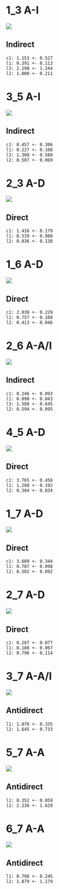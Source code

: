 
# 1_3 A-I
![](specific_corrs1_3.png)
## Indirect
	c1: 1.153 +- 0.527
	l1: 0.391 +- 0.113
	l3: 2.190 +- 1.244
	l2: 1.000 +- 0.211

# 3_5 A-I
![](specific_corrs3_5.png)
## Indirect
	c1: 0.457 +- 0.306
	l1: 0.227 +- 0.108
	l3: 1.308 +- 0.580
	l2: 0.507 +- 0.069

# 2_3 A-D
![](specific_corrs2_3.png)
## Direct
	c1: 1.416 +- 0.179
	l1: 0.539 +- 0.088
	l2: 0.836 +- 0.138

# 1_6 A-D
![](specific_corrs1_6.png)
## Direct
	c1: 2.030 +- 0.229
	l1: 0.757 +- 0.108
	l2: 0.413 +- 0.046

# 2_6 A-A/I
![](specific_corrs2_6.png)
## Indirect
	c1: 0.246 +- 0.093
	l1: 0.090 +- 0.043
	l3: 1.580 +- 0.645
	l2: 0.594 +- 0.095

# 4_5 A-D
![](specific_corrs4_5.png)
## Direct
	c1: 3.765 +- 0.456
	l1: 1.288 +- 0.192
	l2: 0.304 +- 0.034

# 1_7 A-D
![](specific_corrs1_7.png)
## Direct
	c1: 3.609 +- 0.344
	l1: 0.787 +- 0.098
	l2: 0.502 +- 0.092

# 2_7 A-D
![](specific_corrs2_7.png)
## Direct
	c1: 0.287 +- 0.077
	l1: 0.188 +- 0.067
	l2: 0.796 +- 0.114

# 3_7 A-A/I
![](specific_corrs3_7.png)
## Antidirect
	l1: 1.076 +- 0.335
	l2: 1.645 +- 0.733

# 5_7 A-A
![](specific_corrs5_7.png)
## Antidirect
	l1: 0.352 +- 0.059
	l2: 2.236 +- 1.629

# 6_7 A-A
![](specific_corrs6_7.png)
## Antidirect
	l1: 0.798 +- 0.245
	l2: 1.879 +- 1.179
